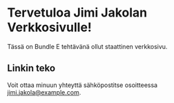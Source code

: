 # Tervetuloa Jimi Jakolan Verkkosivulle!

Tässä on Bundle E tehtävänä ollut staattinen verkkosivu.

## Linkin teko
Voit ottaa minuun yhteyttä sähköpostitse osoitteessa [jimi.jakola@example.com](mailto:jimi.jakola@example.com).



